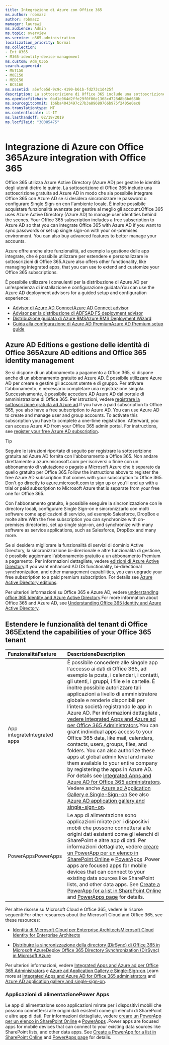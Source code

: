```yaml
---
title: Integrazione di Azure con Office 365
ms.author: robmazz
author: robmazz
manager: laurawi
ms.audience: Admin
ms.topic: overview
ms.service: o365-administration
localization_priority: Normal
ms.collection:
- Ent_O365
- M365-identity-device-management
ms.custom: Adm_O365
search.appverid:
- MET150
- MOE150
- MED150
- BCS160
ms.assetid: a5efce5d-9c9c-4190-b61b-fd273c1d425f
description: La sottoscrizione di Office 365 include una sottoscrizione ad Azure AD. Integrazione di Office 365 con Azure AD se si desidera sincronizzare la password o l'accesso Single Sign-on con l'ambiente locale.
ms.openlocfilehash: 0ad1c064d2ffe29f0f06e1368cd728d8b3bd630b
ms.sourcegitcommit: 1b6ba4043497c27b3a89689766b975f2405e0ec8
ms.translationtype: MT
ms.contentlocale: it-IT
ms.lasthandoff: 02/19/2019
ms.locfileid: "30085475"
---
```

# <a name="azure-integration-with-office-365"></a><span data-ttu-id="b22bc-104">Integrazione di Azure con Office 365</span><span class="sxs-lookup"><span data-stu-id="b22bc-104">Azure integration with Office 365</span></span>

<span data-ttu-id="b22bc-p102">Office 365 utilizza Azure Active Directory (Azure AD) per gestire le identità degli utenti dietro le quinte. La sottoscrizione di Office 365 include una sottoscrizione gratuita ad Azure AD in modo che sia possibile integrare Office 365 con Azure AD se si desidera sincronizzare le password o configurare Single Sign-on con l'ambiente locale. È inoltre possibile acquistare funzionalità avanzate per gestire al meglio gli account.</span><span class="sxs-lookup"><span data-stu-id="b22bc-p102">Office 365 uses Azure Active Directory (Azure AD) to manage user identities behind the scenes. Your Office 365 subscription includes a free subscription to Azure AD so that you can integrate Office 365 with Azure AD if you want to sync passwords or set up single sign-on with your on-premises environment. You can also buy advanced features to better manage your accounts.</span></span>
  
<span data-ttu-id="b22bc-108">Azure offre anche altre funzionalità, ad esempio la gestione delle app integrate, che è possibile utilizzare per estendere e personalizzare le sottoscrizioni di Office 365.</span><span class="sxs-lookup"><span data-stu-id="b22bc-108">Azure also offers other functionality, like managing integrated apps, that you can use to extend and customize your Office 365 subscriptions.</span></span>
  
<span data-ttu-id="b22bc-109">È possibile utilizzare i consulenti per la distribuzione di Azure AD per un'esperienza di installazione e configurazione guidata:</span><span class="sxs-lookup"><span data-stu-id="b22bc-109">You can use the Azure AD deployment advisors for a guided setup and configuration experience:</span></span>
 - [<span data-ttu-id="b22bc-110">Advisor di Azure AD Connect</span><span class="sxs-lookup"><span data-stu-id="b22bc-110">Azure AD Connect advisor</span></span>](https://aka.ms/aadconnectpwsync)
 - [<span data-ttu-id="b22bc-111">Advisor per la distribuzione di ADFS</span><span class="sxs-lookup"><span data-stu-id="b22bc-111">AD FS deployment advisor</span></span>](https://aka.ms/adfsguidance)
 - [<span data-ttu-id="b22bc-112">Distribuzione guidata di Azure RMS</span><span class="sxs-lookup"><span data-stu-id="b22bc-112">Azure RMS Deployment Wizard</span></span>](https://aka.ms/azuremsguidance)
 - [<span data-ttu-id="b22bc-113">Guida alla configurazione di Azure AD Premium</span><span class="sxs-lookup"><span data-stu-id="b22bc-113">Azure AD Premium setup guide</span></span>](https://aka.ms/aadpguidance)
  
## <a name="azure-ad-editions-and-office-365-identity-management"></a><span data-ttu-id="b22bc-114">Azure AD Editions e gestione delle identità di Office 365</span><span class="sxs-lookup"><span data-stu-id="b22bc-114">Azure AD editions and Office 365 identity management</span></span>

<span data-ttu-id="b22bc-p103">Se si dispone di un abbonamento a pagamento a Office 365, si dispone anche di un abbonamento gratuito ad Azure AD. È possibile utilizzare Azure AD per creare e gestire gli account utente e di gruppo. Per attivare l'abbonamento, è necessario completare una registrazione singola. Successivamente, è possibile accedere AD Azure AD dal portale di amministrazione di Office 365. Per istruzioni, vedere [registrare la sottoscrizione gratuita ad Azure ad](https://go.microsoft.com/fwlink/p/?LinkId=617127).</span><span class="sxs-lookup"><span data-stu-id="b22bc-p103">If you have a paid subscription to Office 365, you also have a free subscription to Azure AD. You can use Azure AD to create and manage user and group accounts. To activate this subscription you have to complete a one-time registration. Afterward, you can access Azure AD from your Office 365 admin portal. For instructions, see [register your free Azure AD subscription](https://go.microsoft.com/fwlink/p/?LinkId=617127).</span></span> 
  
> [!TIP]
> <span data-ttu-id="b22bc-p104">Seguire le istruzioni riportate di seguito per registrare la sottoscrizione gratuita ad Azure AD fornita con l'abbonamento a Office 365. Non andare direttamente a azure.microsoft.com per iscriversi o finire con un abbonamento di valutazione o pagato a Microsoft Azure che è separato da quello gratuito per Office 365.</span><span class="sxs-lookup"><span data-stu-id="b22bc-p104">Follow the instructions above to register the free Azure AD subscription that comes with your subscription to Office 365. Don't go directly to azure.microsoft.com to sign up or you'll end up with a trial or paid subscription to Microsoft Azure that is separate from your free one for Office 365.</span></span> 
  
<span data-ttu-id="b22bc-122">Con l'abbonamento gratuito, è possibile eseguire la sincronizzazione con le directory locali, configurare Single Sign-on e sincronizzarlo con molti software come applicazioni di servizio, ad esempio Salesforce, DropBox e molte altre.</span><span class="sxs-lookup"><span data-stu-id="b22bc-122">With the free subscription you can synchronize with on-premises directories, set up single sign-on, and synchronize with many software as service applications, such as Salesforce, DropBox and many more.</span></span>
  
<span data-ttu-id="b22bc-p105">Se si desidera migliorare la funzionalità di servizi di dominio Active Directory, la sincronizzazione bi-direzionale e altre funzionalità di gestione, è possibile aggiornare l'abbonamento gratuito a un abbonamento Premium a pagamento. Per informazioni dettagliate, vedere [edizioni di Azure Active Directory](https://docs.microsoft.com/azure/active-directory/fundamentals/active-directory-whatis).</span><span class="sxs-lookup"><span data-stu-id="b22bc-p105">If you want enhanced AD DS functionality, bi-directional synchronization, and other management capabilities, you can upgrade your free subscription to a paid premium subscription. For details see [Azure Active Directory editions](https://docs.microsoft.com/azure/active-directory/fundamentals/active-directory-whatis).</span></span>
  
<span data-ttu-id="b22bc-125">Per ulteriori informazioni su Office 365 e Azure AD, vedere [understandIng office 365 Identity and Azure Active Directory](https://support.office.com/article/06a189e7-5ec6-4af2-94bf-a22ea225a7a9).</span><span class="sxs-lookup"><span data-stu-id="b22bc-125">For more information about Office 365 and Azure AD, see [Understanding Office 365 Identity and Azure Active Directory](https://support.office.com/article/06a189e7-5ec6-4af2-94bf-a22ea225a7a9).</span></span>
  
## <a name="extend-the-capabilities-of-your-office-365-tenant"></a><span data-ttu-id="b22bc-126">Estendere le funzionalità del tenant di Office 365</span><span class="sxs-lookup"><span data-stu-id="b22bc-126">Extend the capabilities of your Office 365 tenant</span></span>

|<span data-ttu-id="b22bc-127">**Funzionalità**</span><span class="sxs-lookup"><span data-stu-id="b22bc-127">**Feature**</span></span>|<span data-ttu-id="b22bc-128">**Descrizione**</span><span class="sxs-lookup"><span data-stu-id="b22bc-128">**Description**</span></span>|
|:-----|:-----|
|<span data-ttu-id="b22bc-129">App integrate</span><span class="sxs-lookup"><span data-stu-id="b22bc-129">Integrated apps</span></span>  <br/> |<span data-ttu-id="b22bc-p106">È possibile concedere alle singole app l'accesso ai dati di Office 365, ad esempio la posta, i calendari, i contatti, gli utenti, i gruppi, i file e le cartelle. È inoltre possibile autorizzare tali applicazioni a livello di amministratore globale e renderle disponibili per l'intera società registrando le app in Azure AD. Per informazioni dettagliate [, vedere Integrated Apps and Azure ad per Office 365 Administrators](https://support.office.com/article/cb2250e3-451e-416f-bf4e-363549652c2a).</span><span class="sxs-lookup"><span data-stu-id="b22bc-p106">You can grant individual apps access to your Office 365 data, like mail, calendars, contacts, users, groups, files, and folders. You can also authorize these apps at global admin level and make them available to your entire company by registering the apps in Azure AD. For details see [Integrated Apps and Azure AD for Office 365 administrators](https://support.office.com/article/cb2250e3-451e-416f-bf4e-363549652c2a).  </span></span><br/> <span data-ttu-id="b22bc-133">Vedere anche [Azure ad Application Gallery e Single-Sign-on](https://go.microsoft.com/fwlink/p/?LinkId=698604).</span><span class="sxs-lookup"><span data-stu-id="b22bc-133">See also [Azure AD application gallery and single-sign-on](https://go.microsoft.com/fwlink/p/?LinkId=698604).</span></span>  <br/> |
|<span data-ttu-id="b22bc-134">PowerApps</span><span class="sxs-lookup"><span data-stu-id="b22bc-134">PowerApps</span></span>  <br/> | <span data-ttu-id="b22bc-p107">Le app di alimentazione sono applicazioni mirate per i dispositivi mobili che possono connettersi alle origini dati esistenti come gli elenchi di SharePoint e altre app di dati. Per informazioni dettagliate, vedere [creare un PowerApp per un elenco in SharePoint Online](https://support.office.com/article/9338b2d2-67ac-4b81-8e67-97da27e5e9ab) e [PowerApps](https://powerapps.microsoft.com/) .</span><span class="sxs-lookup"><span data-stu-id="b22bc-p107">Power apps are focused apps for mobile devices that can connect to your existing data sources like SharePoint lists, and other data apps. See [Create a PowerApp for a list in SharePoint Online](https://support.office.com/article/9338b2d2-67ac-4b81-8e67-97da27e5e9ab) and [PowerApps page](https://powerapps.microsoft.com/) for details.  </span></span><br/> |
   
<span data-ttu-id="b22bc-137">Per altre risorse su Microsoft Cloud e Office 365, vedere le risorse seguenti:</span><span class="sxs-lookup"><span data-stu-id="b22bc-137">For other resources about the Microsoft Cloud and Office 365, see these resources:</span></span>
  
- [<span data-ttu-id="b22bc-138">Identità di Microsoft Cloud per Enterprise Architects</span><span class="sxs-lookup"><span data-stu-id="b22bc-138">Microsoft Cloud Identity for Enterprise Architects</span></span>](https://go.microsoft.com/fwlink/p/?LinkId=524586)
    
- [<span data-ttu-id="b22bc-139">Distribuire la sincronizzazione della directory (DirSync) di Office 365 in Microsoft Azure</span><span class="sxs-lookup"><span data-stu-id="b22bc-139">Deploy Office 365 Directory Synchronization (DirSync) in Microsoft Azure</span></span>](https://go.microsoft.com/fwlink/p/?LinkId=517887)
    

<span data-ttu-id="b22bc-140">Per ulteriori informazioni, vedere [Integrated Apps and Azure ad per Office 365 Administrators](integrated-apps-and-azure-ads.md) e [Azure ad Application Gallery e Single-Sign-on](https://docs.microsoft.com/azure/active-directory/manage-apps/what-is-single-sign-on).</span><span class="sxs-lookup"><span data-stu-id="b22bc-140">Learn more at [Integrated Apps and Azure AD for Office 365 administrators](integrated-apps-and-azure-ads.md) and [Azure AD application gallery and single-sign-on](https://docs.microsoft.com/azure/active-directory/manage-apps/what-is-single-sign-on).</span></span>

### <a name="power-apps"></a><span data-ttu-id="b22bc-141">Applicazioni di alimentazione</span><span class="sxs-lookup"><span data-stu-id="b22bc-141">Power Apps</span></span>
<span data-ttu-id="b22bc-p108">Le app di alimentazione sono applicazioni mirate per i dispositivi mobili che possono connettersi alle origini dati esistenti come gli elenchi di SharePoint e altre app di dati. Per informazioni dettagliate, vedere [creare un PowerApp per un elenco in SharePoint Online](https://support.office.com/article/9338b2d2-67ac-4b81-8e67-97da27e5e9ab) e [PowerApps](https://powerapps.microsoft.com/) .</span><span class="sxs-lookup"><span data-stu-id="b22bc-p108">Power apps are focused apps for mobile devices that can connect to your existing data sources like SharePoint lists, and other data apps. See [Create a PowerApp for a list in SharePoint Online](https://support.office.com/article/9338b2d2-67ac-4b81-8e67-97da27e5e9ab) and [PowerApps page](https://powerapps.microsoft.com/) for details.</span></span>
